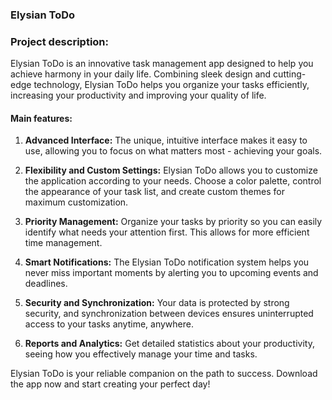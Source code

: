 ### Elysian ToDo

### Project description:

Elysian ToDo is an innovative task management app designed to help you achieve harmony in your daily life. Combining sleek design and cutting-edge technology, Elysian ToDo helps you organize your tasks efficiently, increasing your productivity and improving your quality of life.

#### Main features:

1. **Advanced Interface:**
    The unique, intuitive interface makes it easy to use, allowing you to focus on what matters most - achieving your goals.

2. **Flexibility and Custom Settings:**
    Elysian ToDo allows you to customize the application according to your needs. Choose a color palette, control the appearance of your task list, and create custom themes for maximum customization.

3. **Priority Management:**
    Organize your tasks by priority so you can easily identify what needs your attention first. This allows for more efficient time management.

4. **Smart Notifications:**
    The Elysian ToDo notification system helps you never miss important moments by alerting you to upcoming events and deadlines.

5. **Security and Synchronization:**
    Your data is protected by strong security, and synchronization between devices ensures uninterrupted access to your tasks anytime, anywhere.

6. **Reports and Analytics:**
    Get detailed statistics about your productivity, seeing how you effectively manage your time and tasks.

Elysian ToDo is your reliable companion on the path to success. Download the app now and start creating your perfect day!
